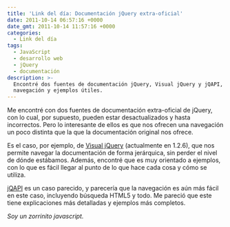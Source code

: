 ```yaml
---
title: 'Link del día: Documentación jQuery extra-oficial'
date: 2011-10-14 06:57:16 +0000
date_gmt: 2011-10-14 11:57:16 +0000
categories:
  - Link del día
tags:
  - JavaScript
  - desarrollo web
  - jQuery
  - documentación
description: >-
  Encontré dos fuentes de documentación jQuery, Visual jQuery y jQAPI, con
  navegación y ejemplos útiles.
---
```



Me encontré con dos fuentes de documentación extra-oficial de jQuery, con lo cual, por supuesto, pueden estar desactualizados y hasta incorrectos. Pero lo interesante de ellos es que nos ofrecen una navegación un poco distinta que la que la documentación original nos ofrece.

Es el caso, por ejemplo, de [Visual jQuery](http://visualjquery.com/) (actualmente en 1.2.6), que nos permite navegar la documentación de forma jerárquica, sin perder el nivel de dónde estábamos. Además, encontré que es muy orientado a ejemplos, con lo que es fácil llegar al punto de lo que hace cada cosa y cómo se utiliza.

[jQAPI](http://jqapi.com/) es un caso parecido, y parecería que la navegación es aún más fácil en este caso, incluyendo búsqueda HTML5 y todo. Me pareció que este tiene explicaciones más detalladas y ejemplos más completos.

_Soy un zorrinito javascript._

